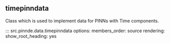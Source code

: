 timepinndata
----------------

Class which is used to implement data for PINNs with Time components.

::: src.pinnde.data.timepinndata
    options:
        members_order: source
    rendering:
      show_root_heading: yes